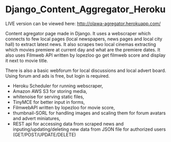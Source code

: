 # Django_Content_Aggregator_Heroku

LIVE version can be viewed here: http://olawa-agregator.herokuapp.com/

Content agregator page made in Django.
It uses a webscraper which connects to few local pages (local newspapers, news pages and local city hall) to extract latest news.
It also scrapes two local cinemas extracting which movies premiere at current day and what are the premiere dates.
It also uses Filmweb API written by lopezloo go get filmweb score and display it next to movie title.

There is also a basic webforum for local discussions and local advert board.
Using forum and ads is free, but login is required.


* Heroku Scheduler for running webscraper,
* Amazon AWS S3 for storing media,
* whitenoise for serving static files,
* TinyMCE for better input in forms,
* FilmwebAPI written by lopezloo for movie score,
* thumbnail-SORL for handling images and scaling them for forum avatars and advert miniatures,
* REST api for accessing data from scraped news and inputing/updating/deleting new data from JSON file for authorized users (GET/POST/UPDATE/DELETE)
